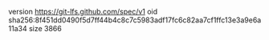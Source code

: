 version https://git-lfs.github.com/spec/v1
oid sha256:8f451dd0490f5d7ff44b4c8c7c5983adf17fc6c82aa7cf1ffc13e3a9e6a11a34
size 3866
